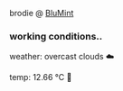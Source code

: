brodie @ [BluMint](https://www.linkedin.com/company/blumint-io/)

<!--weather_start-->
### working conditions..

weather: overcast clouds ☁️

temp: 12.66 °C 👕

<!--weather_end-->
